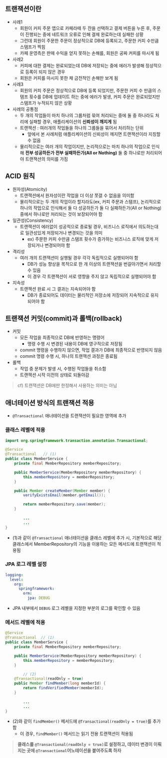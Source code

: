 ## 트랜잭션이란
- 사례1
  - 회원이 커피 주문 앱으로 카페라떼 두 잔을 선택하고 결제 버튼을 누른 후, 주문이 진행되는 중에 네트워크 오류로 인해 결제 완료하는데 실패한 상황
  - 그런데 회원이 주문한 주문이 정상적으로 DB에 등록되고, 주문한 커피 수만큼 스탬프가 찍힘
  - 카페 운영측은 판매 수익을 얻지 못하는 손해를, 회원은 공짜 커피를 마시게 됨
- 사례2
  - 커피에 대한 결제는 완료되었는데 DB에 저장되는 중에 에러가 발생해 정상적으로 등록이 되지 않은 경우
  - 회원은 커피를 마시지 못한 채 금전적인 손해만 보게 됨
- 사례3 
  - 회원의 커피 주문은 정상적으로 DB에 등록 되었지만, 주문한 커피 수 만큼의 스탬프 횟수를 DB에 업데이트 하는 중에 에러가 발생, 커피 주문은 완료되었지만 스탬프가 누적되지 않은 상황
- 사례의 공통점
  - 두 개의 작업들이 마치 하나의 그룹처럼 묶여 처리되는 중에 둘 중 하나라도 처리에 실패할 경우, 애플리케이션의 **신뢰성이 깨지게** 됨
  - 트랜잭션 : 여러개의 작업들을 하나의 그룹들을 묶어서 처리하는 단위
    - 앞에서 본 사례처럼 애플리케이션의 신뢰성이 깨지면 트랜잭션이라 지칭할 수 없음
  - 물리적으로는 여러 개의 작업이지만, 논리적으로는 마치 하나의 작업으로 인식해 **전부 성공하든가 전부 실패하든가(All or Nothing)** 둘 중 하나로만 처리되어야 트랜잭션의 의미를 가짐

## ACID 원칙
- 원자성(Atomicity)
  - 트랜잭션에서 원자성이란 작업을 더 이상 쪼갤 수 없음을 의미함
  - 물리적으로는 두 개의 작업이라 할지라도(ex, 커피 주문과 스탬프), 논리적으로 하나의 작업으로 인식해서 둘 다 성공하든가 둘 다 실패하든가(All or Nothing) 중에서 하나로만 처리되는 것이 보장되어야 함
- 일관성(Consistency)
  - 트랜잭션이 에러없이 성공적으로 종료될 경우, 비즈니스 로직에서 의도하는대로 일관성있게 저장되거나 변경되는 것을 의미
    - ex) 주문한 커피 수만큼 스탬프 횟수가 증가하는 비즈니스 로직에 맞게 저장되거나 변경되어야 함
- 격리성
  - 여러 개의 트랜잭션이 실행될 경우 각각 독립적으로 실행되어야 함
    - DB가 성능 향상을 목적으로 한 개 이상의 트랜잭션을 번갈아가면서 처리할 수 있음
    - 이 경우 각 트랜잭션이 서로 영향을 주지 않고 독립적으로 실행되어야 함
- 지속성
  - 트랜잭션 완료 시 그 결과는 지속되어야 함
    - DB가 종료되어도 데이터는 물리적인 저장소에 저장되어 지속적으로 유지되어야 함
## 트랜잭션 커밋(commit)과 롤백(rollback)
- 커밋
  - 모든 작업을 최종적으로 DB에 반영하는 명령어
    - 명령 수행 시 변경된 내용이 DB에 영구적으로 저장됨
  - commit 명령을 수행하지 않으면, 작업 결과가 DB에 최종적으로 반영되지 않음
  - commit 명령 수행 시, 하나의 트랜잭션 과정은 종료됨
- 롤백
  - 작업 중 문제가 발생 시, 수행된 작업들을 취소함
  - 트랜잭션 시작 이전의 상태로 되돌아감

> cf) 트랜잭션은 DB에만 한정해서 사용하는 의미는 아님

## 애너테이션 방식의 트랜잭션 적용
- `@Transactional` 애너테이션을 트랜잭션이 필요한 영역에 추가
### 클래스 레벨에 적용
```java
import org.springframework.transaction.annotation.Transactional;

@Service
@Transactional   // (1)
public class MemberService {
    private final MemberRepository memberRepository;

    public MemberService(MemberRepository memberRepository) {
        this.memberRepository = memberRepository;
    }

    public Member createMember(Member member) {
        verifyExistsEmail(member.getEmail());

        return memberRepository.save(member);
    }
		
		...
		...
}
```
- (1)과 같이 `@Transactional` 애너테이션을 클래스 레벨에 추가 시, 기본적으로 해당 클래스에서 MemberRepository의 기능을 이용하는 모든 메서드에 트랜잭션이 적용됨

### JPA 로그 레벨 설정
```yml
logging:
  level:
    org:
      springframework:
        orm:
          jpa: DEBUG
```
- JPA 내부에서 `DEBUG` 로그 레벨을 지정한 부분의 로그를 확인할 수 있음

### 메서드 레벨에 적용
```java
@Service
@Transactional  // (1)
public class MemberService {
    private final MemberRepository memberRepository;

    public MemberService(MemberRepository memberRepository) {
        this.memberRepository = memberRepository;
    }

		// (2)
    @Transactional(readOnly = true)
    public Member findMember(long memberId) {
        return findVerifiedMember(memberId);
    }
		
		...
		...
}
```
- (2)와 같이 `findMember()` 메서드에 `@Transactional(readOnly = true)`를 추가함
  - 이 경우, `findMember()` 메서드는 읽기 전용 트랜잭션이 적용됨

> **클래스를 `@Transactional(readOnly = true)`로 설정하고, 데이터 변경이 이뤄지는 곳에 `@Transactional`어노테이션을 붙여주도록 하자**